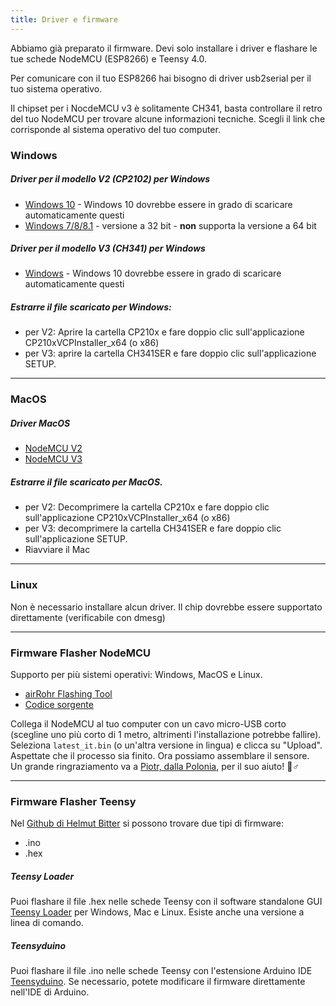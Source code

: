 ```yaml
---
title: Driver e firmware
---
```


Abbiamo già preparato il firmware. Devi solo installare i driver e flashare le tue schede NodeMCU (ESP8266) e Teensy 4.0.

Per comunicare con il tuo ESP8266 hai bisogno di driver usb2serial per il tuo sistema operativo.

Il chipset per i NocdeMCU v3 è solitamente CH341, basta controllare il retro del tuo NodeMCU per trovare alcune informazioni tecniche. Scegli il link che corrisponde al sistema operativo del tuo computer.

### Windows

##### Driver per il modello V2 (CP2102) per Windows
* [Windows 10](https://www.silabs.com/documents/public/software/CP210x_Universal_Windows_Driver.zip) - Windows 10 dovrebbe essere in grado di scaricare automaticamente questi
* [Windows 7/8/8.1](https://www.silabs.com/documents/public/software/CP210x_Windows_Drivers.zip) - versione a 32 bit - **non** supporta la versione a 64 bit

##### Driver per il modello V3 (CH341) per Windows
* [Windows](http://www.wch.cn/downloads/file/5.html) - Windows 10 dovrebbe essere in grado di scaricare automaticamente questi

##### Estrarre il file scaricato per Windows:
* per V2: Aprire la cartella CP210x e fare doppio clic sull'applicazione CP210xVCPInstaller_x64 (o x86)
* per V3: aprire la cartella CH341SER e fare doppio clic sull'applicazione SETUP.

---

### MacOS

##### Driver MacOS
* [NodeMCU V2](https://www.silabs.com/documents/public/software/Mac_OSX_VCP_Driver.zip )
* [NodeMCU V3](http://www.wch.cn/downloads/file/178.html)

##### Estrarre il file scaricato per MacOS.
* per V2: Decomprimere la cartella CP210x e fare doppio clic sull'applicazione CP210xVCPInstaller_x64 (o x86)
* per V3: decomprimere la cartella CH341SER e fare doppio clic sull'applicazione SETUP.
* Riavviare il Mac

---

### Linux
Non è necessario installare alcun driver. Il chip dovrebbe essere supportato direttamente (verificabile con dmesg)

---
### Firmware Flasher NodeMCU
Supporto per più sistemi operativi: Windows, MacOS e Linux.

* [airRohr Flashing Tool](http://firmware.sensor.community/airrohr/flashing-tool/)
* [Codice sorgente](https://github.com/opendata-stuttgart/airrohr-firmware-flasher)

Collega il NodeMCU al tuo computer con un cavo micro-USB corto (scegline uno più corto di 1 metro, altrimenti l'installazione potrebbe fallire). Seleziona `latest_it.bin` (o un'altra versione in lingua) e clicca su "Upload".
Aspettate che il processo sia finito. Ora possiamo assemblare il sensore.
<br>
Un grande ringraziamento va a [Piotr, dalla Polonia](https://dropbox.inf.re), per il suo aiuto! 🙋♂️

---
### Firmware Flasher Teensy
Nel [Github di Helmut Bitter](https://github.comhbitterDNMStreemasterFirmware) si possono trovare due tipi di firmware:
* .ino
* .hex

##### Teensy Loader
Puoi flashare il file .hex nelle schede Teensy con il software standalone GUI [Teensy Loader](https://www.pjrc.comteensyloader.html) per Windows, Mac e Linux.
Esiste anche una versione a linea di comando.

##### Teensyduino
Puoi flashare il file .ino nelle schede Teensy con l'estensione Arduino IDE [Teensyduino](https://www.pjrc.comteensyteensyduino.html).
Se necessario, potete modificare il firmware direttamente nell'IDE di Arduino.
